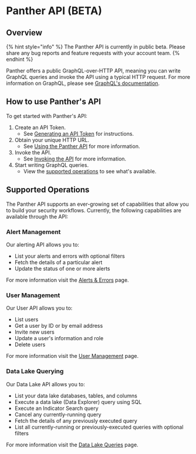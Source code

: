 # Panther API (BETA)

## Overview

{% hint style="info" %}
The Panther API is currently in public beta. Please share any bug reports and feature requests with your account team.
{% endhint %}

Panther offers a public GraphQL-over-HTTP API, meaning you can write GraphQL queries and invoke the API using a typical HTTP request. For more information on GraphQL, please see [GraphQL's documentation](https://graphql.org/learn/).

## How to use Panther's API

To get started with Panther's API:

1. Create an API Token.
   * See [Generating an API Token](generating-an-api-token.md) for instructions.
2. Obtain your unique HTTP URL.
   * See [Using the Panther API](using-the-panther-api/#prerequisites) for more information.
3. Invoke the API.
   * See [Invoking the API](using-the-panther-api/#invoking-the-api) for more information.
4. Start writing GraphQL queries.&#x20;
   * View the [supported operations](./#supported-operations) to see what's available.

## Supported Operations

The Panther API supports an ever-growing set of capabilities that allow you to build your security workflows. Currently, the following capabilities are available through the API:

### Alert Management

Our alerting API allows you to:

* List your alerts and errors with optional filters
* Fetch the details of a particular alert
* Update the status of one or more alerts

For more information visit the [Alerts & Errors](using-the-panther-api/alerts-and-errors.md) page.

### User Management

Our User API allows you to:

* List users
* Get a user by ID or by email address
* Invite new users
* Update a user's information and role
* Delete users

For more information visit the [User Management](using-the-panther-api/alerts-and-errors-1.md) page.

### Data Lake Querying

Our Data Lake API allows you to:

* List your data lake databases, tables, and columns
* Execute a data lake (Data Explorer) query using SQL
* Execute an Indicator Search query&#x20;
* Cancel any currently-running query
* Fetch the details of any previously executed query
* List all currently-running or previously-executed queries with optional filters

For more information visit the [Data Lake Queries](using-the-panther-api/data-lake-queries.md) page.
